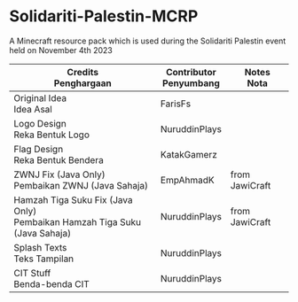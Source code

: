 # Solidariti-Palestin-MCRP
A Minecraft resource pack which is used during the Solidariti Palestin event held on November 4th 2023

<!-- SVG version 
Currently available for the following versions
- Java Edition (for 1.20.x versions; older versions may not fully work)
  - Requires "Custom Item Textures"-compatible mods ([Optifine](https://optifine.net/home); [CIT Resewn](https://modrinth.com/mod/cit-resewn)/[Forge CIT](https://www.curseforge.com/minecraft/mc-mods/forge-cit) for non-Optifine users)
  <img alt="cit" height="56" src="https://cdn.jsdelivr.net/npm/@intergrav/devins-badges@3/assets/cozy/requires/cit_vector.svg">

  Bedrock support is coming soon!
-->


| Credits<br />Penghargaan | Contributor<br />Penyumbang | Notes<br />Nota |
| --- | --- | --- |
| Original Idea <br />Idea Asal| FarisFs |  |
| Logo Design<br />Reka Bentuk Logo | NuruddinPlays |  |
| Flag Design<br />Reka Bentuk Bendera | KatakGamerz |  |
| ZWNJ Fix (Java Only)<br />Pembaikan ZWNJ (Java Sahaja) | EmpAhmadK | from JawiCraft |
| Hamzah Tiga Suku Fix (Java Only)<br />Pembaikan Hamzah Tiga Suku (Java Sahaja) | NuruddinPlays | from JawiCraft |
| Splash Texts<br />Teks Tampilan | NuruddinPlays |  |
| CIT Stuff<br />Benda-benda CIT | NuruddinPlays |  |
